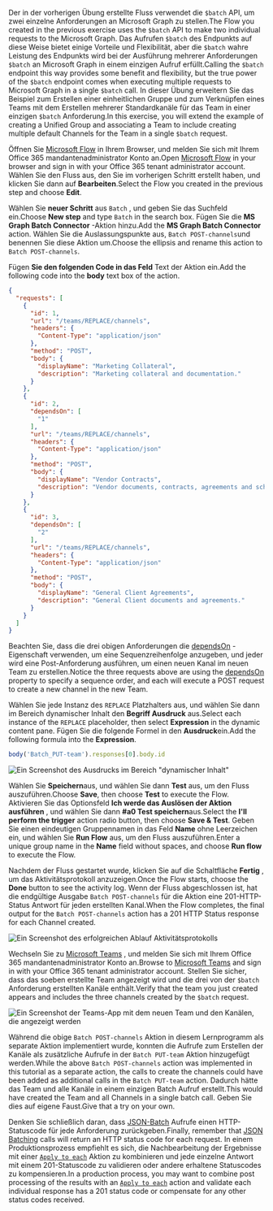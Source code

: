 <!-- markdownlint-disable MD002 MD041 -->

<span data-ttu-id="b4a0d-101">Der in der vorherigen Übung erstellte Fluss verwendet die `$batch` API, um zwei einzelne Anforderungen an Microsoft Graph zu stellen.</span><span class="sxs-lookup"><span data-stu-id="b4a0d-101">The Flow you created in the previous exercise uses the `$batch` API to make two individual requests to the Microsoft Graph.</span></span> <span data-ttu-id="b4a0d-102">Das Aufrufen `$batch` des Endpunkts auf diese Weise bietet einige Vorteile und Flexibilität, aber die `$batch` wahre Leistung des Endpunkts wird bei der Ausführung mehrerer Anforderungen `$batch` an Microsoft Graph in einem einzigen Aufruf erfüllt.</span><span class="sxs-lookup"><span data-stu-id="b4a0d-102">Calling the `$batch` endpoint this way provides some benefit and flexibility, but the true power of the `$batch` endpoint comes when executing multiple requests to Microsoft Graph in a single `$batch` call.</span></span> <span data-ttu-id="b4a0d-103">In dieser Übung erweitern Sie das Beispiel zum Erstellen einer einheitlichen Gruppe und zum Verknüpfen eines Teams mit dem Erstellen mehrerer Standardkanäle für das Team in einer einzigen `$batch` Anforderung.</span><span class="sxs-lookup"><span data-stu-id="b4a0d-103">In this exercise, you will extend the example of creating a Unified Group and associating a Team to include creating multiple default Channels for the Team in a single `$batch` request.</span></span>

<span data-ttu-id="b4a0d-104">Öffnen Sie [Microsoft Flow](https://flow.microsoft.com) in Ihrem Browser, und melden Sie sich mit Ihrem Office 365 mandantenadministrator Konto an.</span><span class="sxs-lookup"><span data-stu-id="b4a0d-104">Open [Microsoft Flow](https://flow.microsoft.com) in your browser and sign in with your Office 365 tenant administrator account.</span></span> <span data-ttu-id="b4a0d-105">Wählen Sie den Fluss aus, den Sie im vorherigen Schritt erstellt haben, und klicken Sie dann auf **Bearbeiten**.</span><span class="sxs-lookup"><span data-stu-id="b4a0d-105">Select the Flow you created in the previous step and choose **Edit**.</span></span>

<span data-ttu-id="b4a0d-106">Wählen Sie **neuer Schritt** aus `Batch` , und geben Sie das Suchfeld ein.</span><span class="sxs-lookup"><span data-stu-id="b4a0d-106">Choose **New step** and type `Batch` in the search box.</span></span> <span data-ttu-id="b4a0d-107">Fügen Sie die **MS Graph Batch Connector** -Aktion hinzu.</span><span class="sxs-lookup"><span data-stu-id="b4a0d-107">Add the **MS Graph Batch Connector** action.</span></span> <span data-ttu-id="b4a0d-108">Wählen Sie die Auslassungspunkte aus, `Batch POST-channels`und benennen Sie diese Aktion um.</span><span class="sxs-lookup"><span data-stu-id="b4a0d-108">Choose the ellipsis and rename this action to `Batch POST-channels`.</span></span>

<span data-ttu-id="b4a0d-109">Fügen **Sie den folgenden Code in das Feld** Text der Aktion ein.</span><span class="sxs-lookup"><span data-stu-id="b4a0d-109">Add the following code into the **body** text box of the action.</span></span>

```json
{
  "requests": [
    {
      "id": 1,
      "url": "/teams/REPLACE/channels",
      "headers": {
        "Content-Type": "application/json"
      },
      "method": "POST",
      "body": {
        "displayName": "Marketing Collateral",
        "description": "Marketing collateral and documentation."
      }
    },
    {
      "id": 2,
      "dependsOn": [
        "1"
      ],
      "url": "/teams/REPLACE/channels",
      "headers": {
        "Content-Type": "application/json"
      },
      "method": "POST",
      "body": {
        "displayName": "Vendor Contracts",
        "description": "Vendor documents, contracts, agreements and schedules."
      }
    },
    {
      "id": 3,
      "dependsOn": [
        "2"
      ],
      "url": "/teams/REPLACE/channels",
      "headers": {
        "Content-Type": "application/json"
      },
      "method": "POST",
      "body": {
        "displayName": "General Client Agreements",
        "description": "General Client documents and agreements."
      }
    }
  ]
}
```

<span data-ttu-id="b4a0d-110">Beachten Sie, dass die drei obigen Anforderungen die [dependsOn](https://docs.microsoft.com/graph/json-batching#sequencing-requests-with-the-dependson-property) -Eigenschaft verwenden, um eine Sequenzreihenfolge anzugeben, und jeder wird eine Post-Anforderung ausführen, um einen neuen Kanal im neuen Team zu erstellen.</span><span class="sxs-lookup"><span data-stu-id="b4a0d-110">Notice the three requests above are using the [dependsOn](https://docs.microsoft.com/graph/json-batching#sequencing-requests-with-the-dependson-property) property to specify a sequence order, and each will execute a POST request to create a new channel in the new Team.</span></span>

<span data-ttu-id="b4a0d-111">Wählen Sie jede Instanz des `REPLACE` Platzhalters aus, und wählen Sie dann im Bereich dynamischer Inhalt den **Begriff Ausdruck** aus.</span><span class="sxs-lookup"><span data-stu-id="b4a0d-111">Select each instance of the `REPLACE` placeholder, then select **Expression** in the dynamic content pane.</span></span> <span data-ttu-id="b4a0d-112">Fügen Sie die folgende Formel in den **Ausdruck**ein.</span><span class="sxs-lookup"><span data-stu-id="b4a0d-112">Add the following formula into the **Expression**.</span></span>

```js
body('Batch_PUT-team').responses[0].body.id
```

![Ein Screenshot des Ausdrucks im Bereich "dynamischer Inhalt"](./images/flow-channel1.png)

<span data-ttu-id="b4a0d-114">Wählen Sie **Speichern**aus, und wählen Sie dann **Test** aus, um den Fluss auszuführen.</span><span class="sxs-lookup"><span data-stu-id="b4a0d-114">Choose **Save**, then choose **Test** to execute the Flow.</span></span> <span data-ttu-id="b4a0d-115">Aktivieren Sie das Optionsfeld **Ich werde das Auslösen der Aktion ausführen** , und wählen Sie dann **#a0 Test speichern**aus.</span><span class="sxs-lookup"><span data-stu-id="b4a0d-115">Select the **I'll perform the trigger** action radio button, then choose **Save & Test**.</span></span> <span data-ttu-id="b4a0d-116">Geben Sie einen eindeutigen Gruppennamen in das Feld **Name** ohne Leerzeichen ein, und wählen Sie **Run Flow** aus, um den Fluss auszuführen.</span><span class="sxs-lookup"><span data-stu-id="b4a0d-116">Enter a unique group name in the **Name** field without spaces, and choose **Run flow** to execute the Flow.</span></span>

<span data-ttu-id="b4a0d-117">Nachdem der Fluss gestartet wurde, klicken Sie auf die Schaltfläche **Fertig** , um das Aktivitätsprotokoll anzuzeigen.</span><span class="sxs-lookup"><span data-stu-id="b4a0d-117">Once the Flow starts, choose the **Done** button to see the activity log.</span></span> <span data-ttu-id="b4a0d-118">Wenn der Fluss abgeschlossen ist, hat die endgültige Ausgabe `Batch POST-channels` für die Aktion eine 201-HTTP-Status Antwort für jeden erstellten Kanal.</span><span class="sxs-lookup"><span data-stu-id="b4a0d-118">When the Flow completes, the final output for the `Batch POST-channels` action has a 201 HTTP Status response for each Channel created.</span></span>

![Ein Screenshot des erfolgreichen Ablauf Aktivitätsprotokolls](./images/flow-channel2.png)

<span data-ttu-id="b4a0d-120">Wechseln Sie zu [Microsoft Teams](https://teams.microsoft.com) , und melden Sie sich mit Ihrem Office 365 mandantenadministrator Konto an.</span><span class="sxs-lookup"><span data-stu-id="b4a0d-120">Browse to [Microsoft Teams](https://teams.microsoft.com) and sign in with your Office 365 tenant administrator account.</span></span> <span data-ttu-id="b4a0d-121">Stellen Sie sicher, dass das soeben erstellte Team angezeigt wird und die drei von der `$batch` Anforderung erstellten Kanäle enthält.</span><span class="sxs-lookup"><span data-stu-id="b4a0d-121">Verify that the team you just created appears and includes the three channels created by the `$batch` request.</span></span>

![Ein Screenshot der Teams-App mit dem neuen Team und den Kanälen, die angezeigt werden](./images/team-channels.png)

<span data-ttu-id="b4a0d-123">Während die obige `Batch POST-channels` Aktion in diesem Lernprogramm als separate Aktion implementiert wurde, konnten die Aufrufe zum Erstellen der Kanäle als zusätzliche Aufrufe in der `Batch PUT-team` Aktion hinzugefügt werden.</span><span class="sxs-lookup"><span data-stu-id="b4a0d-123">While the above `Batch POST-channels` action was implemented in this tutorial as a separate action, the calls to create the channels could have been added as additional calls in the `Batch PUT-team` action.</span></span> <span data-ttu-id="b4a0d-124">Dadurch hätte das Team und alle Kanäle in einem einzigen Batch Aufruf erstellt.</span><span class="sxs-lookup"><span data-stu-id="b4a0d-124">This would have created the Team and all Channels in a single batch call.</span></span> <span data-ttu-id="b4a0d-125">Geben Sie dies auf eigene Faust.</span><span class="sxs-lookup"><span data-stu-id="b4a0d-125">Give that a try on your own.</span></span>

<span data-ttu-id="b4a0d-126">Denken Sie schließlich daran, dass [JSON-Batch](https://docs.microsoft.com/graph/json-batching) Aufrufe einen HTTP-Statuscode für jede Anforderung zurückgeben.</span><span class="sxs-lookup"><span data-stu-id="b4a0d-126">Finally, remember that [JSON Batching](https://docs.microsoft.com/graph/json-batching) calls will return an HTTP status code for each request.</span></span> <span data-ttu-id="b4a0d-127">In einem Produktionsprozess empfiehlt es sich, die Nachbearbeitung der Ergebnisse mit einer [`Apply to each`](https://docs.microsoft.com/flow/apply-to-each) Aktion zu kombinieren und jede einzelne Antwort mit einem 201-Statuscode zu validieren oder andere erhaltene Statuscodes zu kompensieren.</span><span class="sxs-lookup"><span data-stu-id="b4a0d-127">In a production process, you may want to combine post processing of the results with an [`Apply to each`](https://docs.microsoft.com/flow/apply-to-each) action and validate each individual response has a 201 status code or compensate for any other status codes received.</span></span>
